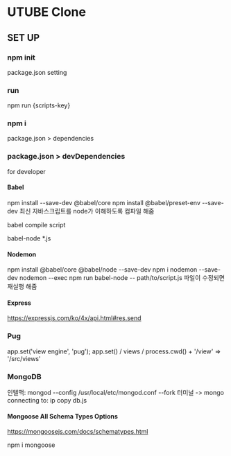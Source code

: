 # UTUBE Clone

## SET UP

### npm init
package.json setting

### run
npm run {scripts-key}

### npm i
package.json > dependencies 

### package.json > devDependencies 
for developer

#### Babel
npm install --save-dev @babel/core
npm install @babel/preset-env --save-dev
최신 자바스크립트를 node가 이해하도록 컴파일 해줌 

babel compile script

babel-node *.js

#### Nodemon
npm install @babel/core @babel/node --save-dev
npm i nodemon --save-dev
nodemon --exec npm run babel-node -- path/to/script.js
파일이 수정되면 재실행 해줌

#### Express
https://expressjs.com/ko/4x/api.html#res.send

### Pug
app.set('view engine', 'pug');
app.set() / views / process.cwd() + '/view' => '/src/views'

### MongoDB
인텔맥: mongod --config /usr/local/etc/mongod.conf --fork
터미널 -> mongo
connecting to: ip copy
db.js

#### Mongoose All Schema Types Options
https://mongoosejs.com/docs/schematypes.html

npm i mongoose